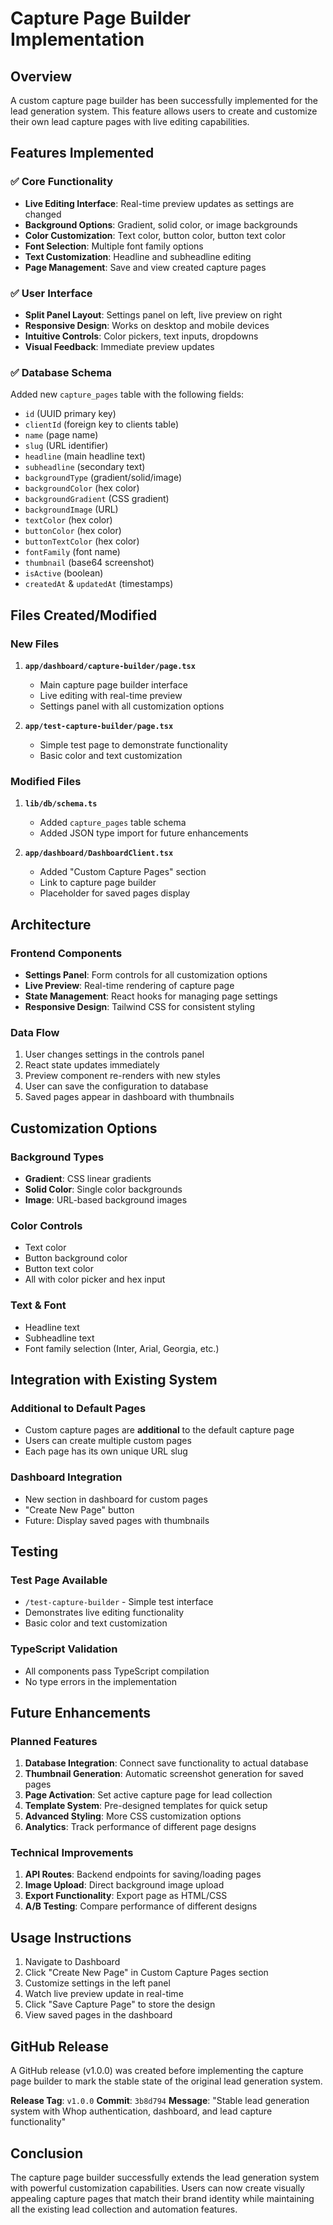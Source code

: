 # Capture Page Builder Implementation

## Overview

A custom capture page builder has been successfully implemented for the lead generation system. This feature allows users to create and customize their own lead capture pages with live editing capabilities.

## Features Implemented

### ✅ Core Functionality
- **Live Editing Interface**: Real-time preview updates as settings are changed
- **Background Options**: Gradient, solid color, or image backgrounds
- **Color Customization**: Text color, button color, button text color
- **Font Selection**: Multiple font family options
- **Text Customization**: Headline and subheadline editing
- **Page Management**: Save and view created capture pages

### ✅ User Interface
- **Split Panel Layout**: Settings panel on left, live preview on right
- **Responsive Design**: Works on desktop and mobile devices
- **Intuitive Controls**: Color pickers, text inputs, dropdowns
- **Visual Feedback**: Immediate preview updates

### ✅ Database Schema
Added new `capture_pages` table with the following fields:
- `id` (UUID primary key)
- `clientId` (foreign key to clients table)
- `name` (page name)
- `slug` (URL identifier)
- `headline` (main headline text)
- `subheadline` (secondary text)
- `backgroundType` (gradient/solid/image)
- `backgroundColor` (hex color)
- `backgroundGradient` (CSS gradient)
- `backgroundImage` (URL)
- `textColor` (hex color)
- `buttonColor` (hex color)
- `buttonTextColor` (hex color)
- `fontFamily` (font name)
- `thumbnail` (base64 screenshot)
- `isActive` (boolean)
- `createdAt` & `updatedAt` (timestamps)

## Files Created/Modified

### New Files
1. **`app/dashboard/capture-builder/page.tsx`**
   - Main capture page builder interface
   - Live editing with real-time preview
   - Settings panel with all customization options

2. **`app/test-capture-builder/page.tsx`**
   - Simple test page to demonstrate functionality
   - Basic color and text customization

### Modified Files
1. **`lib/db/schema.ts`**
   - Added `capture_pages` table schema
   - Added JSON type import for future enhancements

2. **`app/dashboard/DashboardClient.tsx`**
   - Added "Custom Capture Pages" section
   - Link to capture page builder
   - Placeholder for saved pages display

## Architecture

### Frontend Components
- **Settings Panel**: Form controls for all customization options
- **Live Preview**: Real-time rendering of capture page
- **State Management**: React hooks for managing page settings
- **Responsive Design**: Tailwind CSS for consistent styling

### Data Flow
1. User changes settings in the controls panel
2. React state updates immediately
3. Preview component re-renders with new styles
4. User can save the configuration to database
5. Saved pages appear in dashboard with thumbnails

## Customization Options

### Background Types
- **Gradient**: CSS linear gradients
- **Solid Color**: Single color backgrounds
- **Image**: URL-based background images

### Color Controls
- Text color
- Button background color
- Button text color
- All with color picker and hex input

### Text & Font
- Headline text
- Subheadline text
- Font family selection (Inter, Arial, Georgia, etc.)

## Integration with Existing System

### Additional to Default Pages
- Custom capture pages are **additional** to the default capture page
- Users can create multiple custom pages
- Each page has its own unique URL slug

### Dashboard Integration
- New section in dashboard for custom pages
- "Create New Page" button
- Future: Display saved pages with thumbnails

## Testing

### Test Page Available
- `/test-capture-builder` - Simple test interface
- Demonstrates live editing functionality
- Basic color and text customization

### TypeScript Validation
- All components pass TypeScript compilation
- No type errors in the implementation

## Future Enhancements

### Planned Features
1. **Database Integration**: Connect save functionality to actual database
2. **Thumbnail Generation**: Automatic screenshot generation for saved pages
3. **Page Activation**: Set active capture page for lead collection
4. **Template System**: Pre-designed templates for quick setup
5. **Advanced Styling**: More CSS customization options
6. **Analytics**: Track performance of different page designs

### Technical Improvements
1. **API Routes**: Backend endpoints for saving/loading pages
2. **Image Upload**: Direct background image upload
3. **Export Functionality**: Export page as HTML/CSS
4. **A/B Testing**: Compare performance of different designs

## Usage Instructions

1. Navigate to Dashboard
2. Click "Create New Page" in Custom Capture Pages section
3. Customize settings in the left panel
4. Watch live preview update in real-time
5. Click "Save Capture Page" to store the design
6. View saved pages in the dashboard

## GitHub Release

A GitHub release (v1.0.0) was created before implementing the capture page builder to mark the stable state of the original lead generation system.

**Release Tag**: `v1.0.0`
**Commit**: `3b8d794`
**Message**: "Stable lead generation system with Whop authentication, dashboard, and lead capture functionality"

## Conclusion

The capture page builder successfully extends the lead generation system with powerful customization capabilities. Users can now create visually appealing capture pages that match their brand identity while maintaining all the existing lead collection and automation features.

